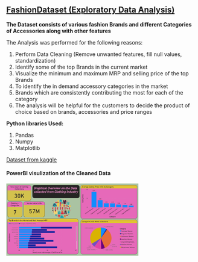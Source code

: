 <h2><u>FashionDataset (Exploratory Data Analysis)</u></h2>


<p><b>The Dataset consists of various fashion Brands and different Categories of Accessories along with other features</b></p>

<p>The Analysis was performed for the following reasons:</p>
<ol>
<li>Perform Data Cleaning (Remove unwanted features, fill null values, standardization)</li>
<li>Identify some of the top Brands in the current market</li>
<li>Visualize the minimum and maximum MRP and selling price of the top Brands</li>
<li>To identify the in demand accessory categories in the market</li>
<li>Brands which are consistently contributing the most for each of the category</li>
<li>The analysis will be helpful for the customers to decide the product of choice based on brands, accessories and  price ranges</li>
</ol>

<p><b>Python libraries Used:</b></p>
<ol>
<li>Pandas</li>
<li>Numpy</li>
<li>Matplotlib</li>
</ol>

<a href='https://www.kaggle.com/datasets/mukuldeshantri/ecommerce-fashion-dataset'> Dataset from kaggle </a>


<h4> PowerBI visulization of the Cleaned Data </h4>

<img src='./fashion.png' width="350" title="hover text">
